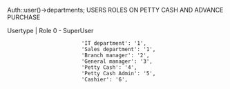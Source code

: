 
Auth::user()->departments; 
USERS ROLES ON PETTY CASH AND ADVANCE PURCHASE

Usertype | Role
0 - SuperUser 







                            'IT department': '1',
                            'Sales department': '1',
                            'Branch manager': '2',
                            'General manager': '3',
                            'Petty Cash': '4',
                            'Petty Cash Admin': '5',
                            'Cashier': '6',